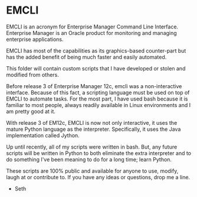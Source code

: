 EMCLI
=====

EMCLI is an acronym for Enterprise Manager Command Line Interface. Enterprise Manager is an Oracle product for monitoring and managing enterprise applications.

EMCLI has most of the capabilities as its graphics-based counter-part but has the added benefit of being much faster and easily automated.

This folder will contain custom scripts that I have developed or stolen and modified from others.

Before release 3 of Enterprise Manager 12c, emcli was a non-interactive interface. Because of this fact, a scripting language must be used on top of EMCLI to automate tasks. For the most part, I have used bash because it is familiar to most people, always readily available in Linux environments and I am pretty good at it.

With release 3 of EM12c, EMCLI is now not only interactive, it uses the mature Python language as the interpreter. Specifically, it uses the Java implementation called Jython.

Up until recently, all of my scripts were written in bash. But, any future scripts will be written in Python to both eliminate the extra interpreter and to do something I've been meaning to do for a long time; learn Python.

These scripts are 100% public and available for anyone to use, modify, laugh at or contribute to. If you have any ideas or questions, drop me a line.

- Seth
